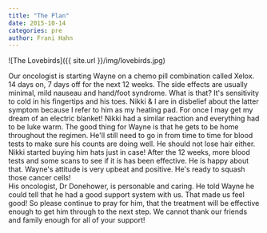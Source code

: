 ```yaml
---
title: "The Plan"
date: 2015-10-14
categories: pre
author: Frani Hahn
---
```

![The Lovebirds]({{ site.url }}/img/lovebirds.jpg)

Our oncologist is starting Wayne on a chemo pill combination called Xelox. 14 days on, 7 days off for the next 12 weeks.  The side effects are usually minimal, mild nauseau and hand/foot syndrome.  What is that?  It's sensitivity to cold in his fingertips and his toes.  Nikki & I are in disbelief about the latter symptom because I refer to him as my heating pad.  For once I may get my dream of an electric blanket!  Nikki had a similar reaction and everything had to be luke warm.  The good thing for Wayne is
that he gets to be home throughout the regimen.  He'll still need to go in from time to time for blood tests to make sure his counts are doing well.  He should not lose hair either.  Nikki started buying him hats just in case!
After the 12 weeks, more blood tests and some scans to see if it is has been effective.  He is happy about that.  Wayne's attitude is very upbeat and positive.  He's ready to squash those cancer cells!  
His oncologist, Dr Donehower, is personable and caring.  He told Wayne he could tell that he had a good support system with us. That made us feel good!  So please continue to pray for him, that the treatment will be effective enough to get him through to the next step.  We cannot thank our friends and family enough for all of your support!
